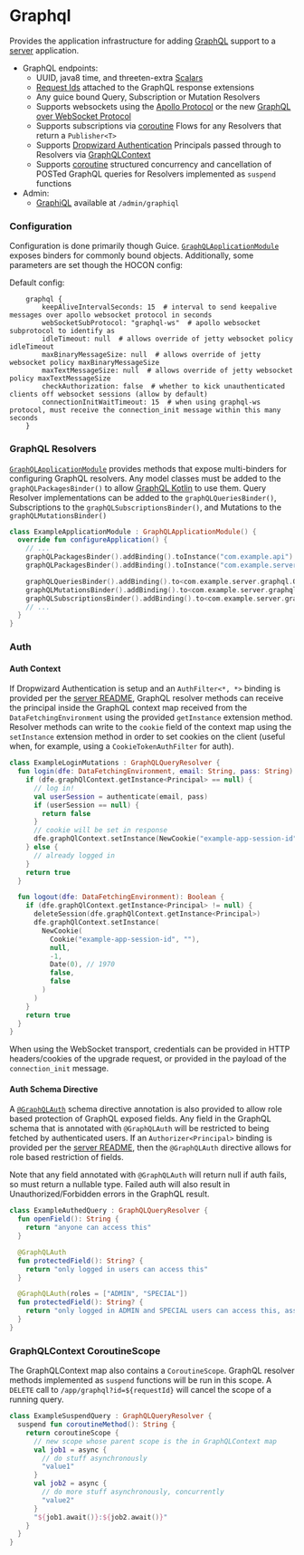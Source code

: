 Graphql
======
Provides the application infrastructure for adding [GraphQL](https://graphql.org) support to
a [server](https://github.com/trib3/leakycauldron/blob/HEAD/server) application.

* GraphQL endpoints:
  * UUID, java8 time, and
    threeten-extra [Scalars](https://github.com/trib3/leakycauldron/blob/HEAD/graphql/src/main/kotlin/com/trib3/graphql/execution/LeakyCauldronHooks.kt)
  * [Request Ids](https://github.com/trib3/leakycauldron/blob/HEAD/graphql/src/main/kotlin/com/trib3/graphql/execution/RequestIdInstrumentation.kt)
    attached to the GraphQL response extensions
  * Any guice bound Query, Subscription or Mutation Resolvers
  * Supports websockets using
    the [Apollo Protocol](https://github.com/apollographql/subscriptions-transport-ws/blob/HEAD/PROTOCOL.md)
    or the new [GraphQL over WebSocket Protocol](https://github.com/enisdenjo/graphql-ws/blob/master/PROTOCOL.md)
  * Supports subscriptions via [coroutine](https://github.com/kotlin/kotlinx.coroutines/) Flows for any Resolvers that
    return a `Publisher<T>`
  * Supports [Dropwizard Authentication](https://www.dropwizard.io/en/latest/manual/auth.html) Principals passed through
    to Resolvers
    via [GraphQLContext](https://github.com/ExpediaGroup/graphql-kotlin/blob/HEAD/graphql-kotlin-schema-generator/src/main/kotlin/com/expediagroup/graphql/execution/GraphQLContext.kt)
  * Supports [coroutine](https://github.com/kotlin/kotlinx.coroutines/) structured concurrency and cancellation of
    POSTed GraphQL queries for Resolvers implemented as `suspend` functions
* Admin:
  * [GraphiQL](https://github.com/graphql/graphiql) available at `/admin/graphiql`

### Configuration

Configuration is done primarily though Guice.
[`GraphQLApplicationModule`](https://github.com/trib3/leakycauldron/blob/HEAD/graphql/src/main/kotlin/com/trib3/graphql/modules/GraphQLApplicationModule.kt)
exposes binders for commonly bound objects. Additionally, some parameters are set though the HOCON config:

Default config:

```hocon
    graphql {
        keepAliveIntervalSeconds: 15  # interval to send keepalive messages over apollo websocket protocol in seconds
        webSocketSubProtocol: "graphql-ws"  # apollo websocket subprotocol to identify as
        idleTimeout: null  # allows override of jetty websocket policy idleTimeout
        maxBinaryMessageSize: null  # allows override of jetty websocket policy maxBinaryMessageSize
        maxTextMessageSize: null  # allows override of jetty websocket policy maxTextMessageSize
        checkAuthorization: false  # whether to kick unauthenticated clients off websocket sessions (allow by default)
        connectionInitWaitTimeout: 15  # when using graphql-ws protocol, must receive the connection_init message within this many seconds
    }
```

### GraphQL Resolvers

[`GraphQLApplicationModule`](https://github.com/trib3/leakycauldron/blob/HEAD/graphql/src/main/kotlin/com/trib3/graphql/modules/GraphQLApplicationModule.kt)
provides methods that expose multi-binders for configuring GraphQL resolvers. Any model classes must be added to
the `graphQLPackagesBinder()` to allow [GraphQL Kotlin](https://github.com/ExpediaDotCom/graphql-kotlin/)
to use them. Query Resolver implementations can be added to the `graphQLQueriesBinder()`, Subscriptions to
the `graphQLSubscriptionsBinder()`, and Mutations to the `graphQLMutationsBinder()`

```kotlin
class ExampleApplicationModule : GraphQLApplicationModule() {
  override fun configureApplication() {
    // ...
    graphQLPackagesBinder().addBinding().toInstance("com.example.api")
    graphQLPackagesBinder().addBinding().toInstance("com.example.server.graphql")

    graphQLQueriesBinder().addBinding().to<com.example.server.graphql.Query>()
    graphQLMutationsBinder().addBinding().to<com.example.server.graphql.Mutation>()
    graphQLSubscriptionsBinder().addBinding().to<com.example.server.graphql.Subscription>()
    // ...
  }
}
```

### Auth

#### Auth Context

If Dropwizard Authentication is setup and an `AuthFilter<*, *>` binding is provided per
the [server README](https://github.com/trib3/leakycauldron/blob/HEAD/server/README.md#auth), GraphQL resolver methods
can receive the principal inside the GraphQL context map received from the `DataFetchingEnvironment` using the
provided `getInstance` extension method. Resolver methods can write to the `cookie` field of the context map using
the `setInstance` extension method in order to set cookies on the client (useful when, for example, using
a `CookieTokenAuthFilter` for auth).

```kotlin
class ExampleLoginMutations : GraphQLQueryResolver {
  fun login(dfe: DataFetchingEnvironment, email: String, pass: String): Boolean {
    if (dfe.graphQlContext.getInstance<Principal> == null) {
      // log in!
      val userSession = authenticate(email, pass)
      if (userSession == null) {
        return false
      }
      // cookie will be set in response
      dfe.graphQlContext.setInstance(NewCookie("example-app-session-id", userSession.id))
    } else {
      // already logged in
    }
    return true
  }

  fun logout(dfe: DataFetchingEnvironment): Boolean {
    if (dfe.graphQlContext.getInstance<Principal> != null) {
      deleteSession(dfe.graphQlContext.getInstance<Principal>)
      dfe.graphQlContext.setInstance(
        NewCookie(
          Cookie("example-app-session-id", ""),
          null,
          -1,
          Date(0), // 1970
          false,
          false
        )
      )
    }
    return true
  }
}
```

When using the WebSocket transport, credentials can be provided in HTTP headers/cookies of the upgrade request, or
provided in the payload of the `connection_init` message.

#### Auth Schema Directive

A [`@GraphQLAuth`](https://github.com/trib3/leakycauldron/blob/HEAD/graphql/src/main/kotlin/com/trib3/graphql/execution/GraphQLAuthDirectiveWiring.kt)
schema directive annotation is also provided to allow role based protection of GraphQL exposed fields. Any field in the
GraphQL schema that is annotated with `@GraphQLAuth` will be restricted to being fetched by authenticated users. If an
`Authorizer<Principal>` binding is provided per the
[server README](https://github.com/trib3/leakycauldron/blob/HEAD/server/README.md#auth), then the `@GraphQLAuth`
directive allows for role based restriction of fields.

Note that any field annotated with `@GraphQLAuth` will return null if auth fails, so must return a nullable type. Failed
auth will also result in Unauthorized/Forbidden errors in the GraphQL result.

```kotlin
class ExampleAuthedQuery : GraphQLQueryResolver {
  fun openField(): String {
    return "anyone can access this"
  }

  @GraphQLAuth
  fun protectedField(): String? {
    return "only logged in users can access this"
  }

  @GraphQLAuth(roles = ["ADMIN", "SPECIAL"])
  fun protectedField(): String? {
    return "only logged in ADMIN and SPECIAL users can access this, assuming an Authorizer binding is provided"
  }
}
```

### GraphQLContext CoroutineScope

The GraphQLContext map also contains a `CoroutineScope`. GraphQL resolver methods implemented as `suspend` functions
will be run in this scope. A `DELETE` call to
`/app/graphql?id=${requestId}` will cancel the scope of a running query.

```kotlin
class ExampleSuspendQuery : GraphQLQueryResolver {
  suspend fun coroutineMethod(): String {
    return coroutineScope {
      // new scope whose parent scope is the in GraphQLContext map
      val job1 = async {
        // do stuff asynchronously
        "value1"
      }
      val job2 = async {
        // do more stuff asynchronously, concurrently
        "value2"
      }
      "${job1.await()}:${job2.await()}"
    }
  }
}
```